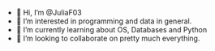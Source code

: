 - 👋 Hi, I’m @JuliaF03
- 👀 I’m interested in programming and data in general. 
- 🌱 I’m currently learning about OS, Databases and Python
- 💞️ I’m looking to collaborate on pretty much everything. 
  

<!---
JuliaF03/JuliaF03 is a ✨ special ✨ repository because its `README.md` (this file) appears on your GitHub profile.
You can click the Preview link to take a look at your changes.
--->
